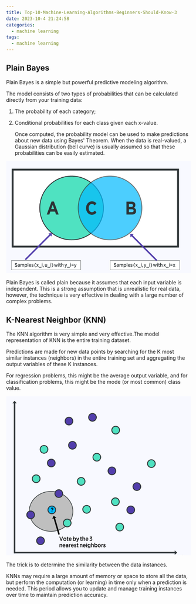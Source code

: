 ```yaml
---
title: Top-10-Machine-Learning-Algorithms-Beginners-Should-Know-3
date: 2023-10-4 21:24:58
categories:
  - machine learning
tags:
  - machine learning
---
```


## Plain Bayes

Plain Bayes is a simple but powerful predictive modeling algorithm.

The model consists of two types of probabilities that can be calculated directly from your training data:
 1. The probability of each category;

 2. Conditional probabilities for each class given each x-value.

     Once computed, the probability model can be used to make predictions about new data using Bayes' Theorem. When the data is real-valued, a Gaussian distribution (bell curve) is usually assumed so that these probabilities can be easily estimated.

![Snipaste_2023-10-04_21-27-34](https://raw.githubusercontent.com/KXHH2021/seveimg/main/img/202310042127654.png)

Plain Bayes is called plain because it assumes that each input variable is independent. This is a strong assumption that is unrealistic for real data, however, the technique is very effective in dealing with a large number of complex problems.

## K-Nearest Neighbor (KNN)

The KNN algorithm is very simple and very effective.The model representation of KNN is the entire training dataset.

Predictions are made for new data points by searching for the K most similar instances (neighbors) in the entire training set and aggregating the output variables of these K instances.

For regression problems, this might be the average output variable, and for classification problems, this might be the mode (or most common) class value.

![Snipaste_2023-10-04_21-28-57](https://raw.githubusercontent.com/KXHH2021/seveimg/main/img/202310042129943.png)

The trick is to determine the similarity between the data instances.

KNNs may require a large amount of memory or space to store all the data, but perform the computation (or learning) in time only when a prediction is needed. This period allows you to update and manage training instances over time to maintain prediction accuracy.